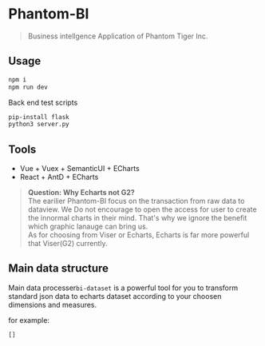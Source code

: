 # Phantom-BI
> Business intellgence Application of Phantom Tiger Inc.

## Usage
```bash
npm i
npm run dev
```
Back end test scripts
```bash
pip-install flask
python3 server.py
```
## Tools
+ Vue + Vuex + SemanticUI + ECharts
+ React + AntD + ECharts

> **Question: Why Echarts not G2?** <br>
> The earilier Phantom-BI focus on the transaction from raw data to dataview. We Do not encourage to open the access for user to create the innormal charts in their mind. That's why we ignore the benefit which graphic lanauge can bring us.<br>
As for choosing from Viser or Echarts, Echarts is far more powerful that Viser(G2) currently.

## Main data structure
Main data processer`bi-dataset` is a powerful tool for you to transform standard json data to echarts dataset according to your choosen dimensions and measures.

for example:
```js
[]
```
